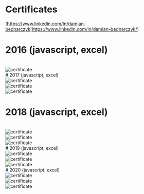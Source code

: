 # Certificates
[https://www.linkedin.com/in/damian-bednarczyk|https://www.linkedin.com/in/damian-bednarczyk/]
# 2016 (javascript, excel)
<br>
<img src="https://raw.githubusercontent.com/DamianBednarczyk/qualification_portfolio/main/certs_pngs/certificate_201611_javascript_altkom.png" alt="certificate">
<br>
# 2017 (javascript, excel)
<br>
<img src="https://raw.githubusercontent.com/DamianBednarczyk/qualification_portfolio/main/certs_pngs/certificate_201611_javascript_altkom.png" alt="certificate">
<br>
<img src="https://raw.githubusercontent.com/DamianBednarczyk/qualification_portfolio/main/certs_pngs/certificate_201611_javascript_altkom.png" alt="certificate">
<br>
<img src="https://raw.githubusercontent.com/DamianBednarczyk/qualification_portfolio/main/certs_pngs/certificate_201611_javascript_altkom.png" alt="certificate">
<br>

# 2018 (javascript, excel)
<br>
<img src="https://raw.githubusercontent.com/DamianBednarczyk/qualification_portfolio/main/certs_pngs/certificate_201611_javascript_altkom.png" alt="certificate">
<br>
<img src="https://raw.githubusercontent.com/DamianBednarczyk/qualification_portfolio/main/certs_pngs/certificate_201611_javascript_altkom.png" alt="certificate">
<br>
<img src="https://raw.githubusercontent.com/DamianBednarczyk/qualification_portfolio/main/certs_pngs/certificate_201611_javascript_altkom.png" alt="certificate">
<br>
# 2019 (javascript, excel)
<br>
<img src="https://raw.githubusercontent.com/DamianBednarczyk/qualification_portfolio/main/certs_pngs/certificate_201611_javascript_altkom.png" alt="certificate">
<br>
<img src="https://raw.githubusercontent.com/DamianBednarczyk/qualification_portfolio/main/certs_pngs/certificate_201611_javascript_altkom.png" alt="certificate">
<br>
<img src="https://raw.githubusercontent.com/DamianBednarczyk/qualification_portfolio/main/certs_pngs/certificate_201611_javascript_altkom.png" alt="certificate">
<br>
# 2020 (javascript, excel)
<br>
<img src="https://raw.githubusercontent.com/DamianBednarczyk/qualification_portfolio/main/certs_pngs/certificate_201611_javascript_altkom.png" alt="certificate">
<br>
<img src="https://raw.githubusercontent.com/DamianBednarczyk/qualification_portfolio/main/certs_pngs/certificate_201611_javascript_altkom.png" alt="certificate">
<br>
<img src="https://raw.githubusercontent.com/DamianBednarczyk/qualification_portfolio/main/certs_pngs/certificate_201611_javascript_altkom.png" alt="certificate">
<br>
